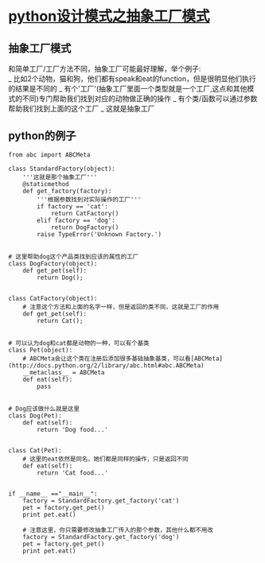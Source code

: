 #  [python设计模式之抽象工厂模式](http://dongweiming.github.io/python-abstract-factory.html "Permalink to python设计模式之抽象工厂模式" )

## 抽象工厂模式

和简单工厂/工厂方法不同，抽象工厂可能最好理解，举个例子:  
_ 比如2个动物，猫和狗，他们都有speak和eat的function，但是很明显他们执行的结果是不同的 _
有个'工厂'(抽象工厂里面一个类型就是一个工厂,这点和其他模式的不同)专门帮助我们找到对应的动物做正确的操作 _
有个类/函数可以通过参数帮助我们找到上面的这个工厂 _ 这就是抽象工厂

## python的例子

    
    
    from abc import ABCMeta
    
    class StandardFactory(object):
        '''这就是那个抽象工厂'''
        @staticmethod
        def get_factory(factory):
            '''根据参数找到对实际操作的工厂'''
            if factory == 'cat':
                return CatFactory()
            elif factory == 'dog':
                return DogFactory()
            raise TypeError('Unknown Factory.')
    

    # 这里帮助dog这个产品类找到应该的属性的工厂
    class DogFactory(object):
        def get_pet(self):
            return Dog();
    
    
    class CatFactory(object):
        # 注意这个方法和上面的名字一样，但是返回的类不同，这就是工厂的作用
        def get_pet(self):
            return Cat();
    
    
    # 可以认为dog和cat都是动物的一种，可以有个基类
    class Pet(object):
        # ABCMeta会让这个类在注册后添加很多基础抽象基类，可以看[ABCMeta](http://docs.python.org/2/library/abc.html#abc.ABCMeta)
        __metaclass__ = ABCMeta
        def eat(self):
            pass
    
    
    # Dog应该做什么就是这里
    class Dog(Pet):
        def eat(self):
            return 'Dog food...'
    
    
    class Cat(Pet):
        # 这里的eat依然是同名，她们都是同样的操作，只是返回不同
        def eat(self):
            return 'Cat food...'
    
    
    if __name__ =="__main__":
        factory = StandardFactory.get_factory('cat')
        pet = factory.get_pet()
        print pet.eat()
    
        # 注意这里，你只需要修改抽象工厂传入的那个参数，其他什么都不用改
        factory = StandardFactory.get_factory('dog')
        pet = factory.get_pet()
        print pet.eat()
    


